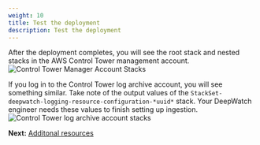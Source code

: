 ```yaml
---
weight: 10
title: Test the deployment
description: Test the deployment
---
```


After the deployment completes, you will see the root stack and nested stacks in the AWS Control Tower management account.
![Control Tower Manager Account Stacks](/images/test-deployment.png)

If you log in to the Control Tower log archive account, you will see something similar. Take note of the output values of the `StackSet-deepwatch-logging-resource-configuration-*uuid*` stack. Your DeepWatch engineer needs these values to finish setting up ingestion.
![Control Tower log archive account stacks](/images/test-deployment2.png)


**Next:** [Additonal resources](/additional-resources/index.html)